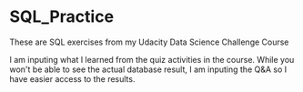 # SQL_Practice
These are SQL exercises from my Udacity Data Science Challenge Course

I am inputing what I learned from the quiz activities in the course. While you won't be able to see the actual database result, I am inputing the Q&A so I have easier access to the results.
